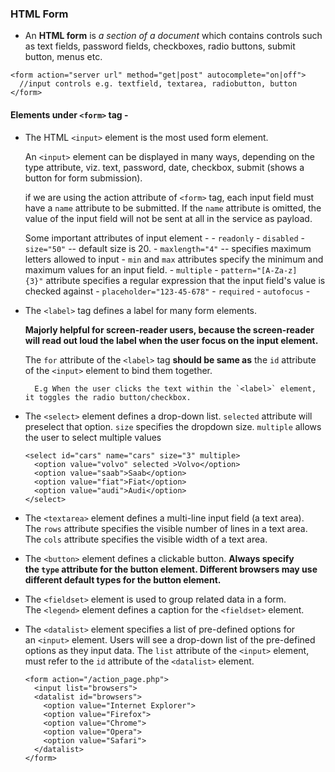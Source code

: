 ### HTML Form
- An **HTML form** is _a section of a document_ which contains controls such as text fields, password fields, checkboxes, radio buttons, submit button, menus etc.

```
<form action="server url" method="get|post" autocomplete="on|off">  
  //input controls e.g. textfield, textarea, radiobutton, button  
</form>  
```

#### Elements under `<form>` tag - 
- The HTML `<input>` element is the most used form element. 

	An `<input>` element can be displayed in many ways, depending on the type attribute, viz. text, password, date, checkbox, submit (shows a button for form submission).
	
	if we are using the action attribute of `<form>` tag, each input field must have a `name` attribute to be submitted. If the `name` attribute is omitted, the value of the input field will not be sent at all in the service as payload.

	Some important attributes of input element - 
		- `readonly`
		- `disabled`
		- `size="50"` -- default size is 20.
		- `maxlength="4"` -- specifies maximum letters allowed to input
		- `min` and `max` attributes specify the minimum and maximum values for an input field.
		- `multiple`
		- `pattern="[A-Za-z]{3}"` attribute specifies a regular expression that the input field's value is checked against
		- `placeholder="123-45-678"`
		- `required`
		- `autofocus`
		- 

- The `<label>` tag defines a label for many form elements. 

	**Majorly helpful for screen-reader users, because the screen-reader will read out loud the label when the user focus on the input element.**
	
	The `for` attribute of the `<label>` tag **should be same as** the `id` attribute of the `<input>` element to bind them together. 
		
		E.g When the user clicks the text within the `<label>` element, it toggles the radio button/checkbox.

- The `<select>` element defines a drop-down list. `selected` attribute will preselect that option. `size` specifies the dropdown size. `multiple` allows the user to select multiple values 

	```
	<select id="cars" name="cars" size="3" multiple>  
	  <option value="volvo" selected >Volvo</option>  
	  <option value="saab">Saab</option>  
	  <option value="fiat">Fiat</option>  
	  <option value="audi">Audi</option>  
	</select>
	```

- The `<textarea>` element defines a multi-line input field (a text area). The `rows` attribute specifies the visible number of lines in a text area. The `cols` attribute specifies the visible width of a text area.

- The `<button>` element defines a clickable button. **Always specify the `type` attribute for the button element. Different browsers may use different default types for the button element.**

- The `<fieldset>` element is used to group related data in a form. The `<legend>` element defines a caption for the `<fieldset>` element.

- The `<datalist>` element specifies a list of pre-defined options for an `<input>` element. Users will see a drop-down list of the pre-defined options as they input data. The `list` attribute of the `<input>` element, must refer to the `id` attribute of the `<datalist>` element.

	```
	<form action="/action_page.php">  
	  <input list="browsers">  
	  <datalist id="browsers">  
	    <option value="Internet Explorer">  
	    <option value="Firefox">  
	    <option value="Chrome">  
	    <option value="Opera">  
	    <option value="Safari">  
	  </datalist>  
	</form>
	```

